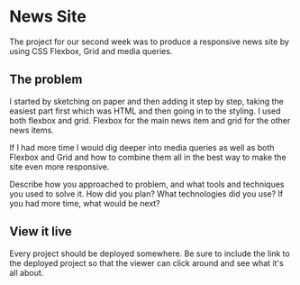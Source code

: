 # News Site

The project for our second week was to produce a responsive news site by using CSS Flexbox, Grid and media queries. 

## The problem

I started by sketching on paper and then adding it step by step, taking the easiest part first which was HTML and then going in to the styling. I used both flexbox and grid. Flexbox for the main news item and grid for the other news items. 

If I had more time I would dig deeper into media queries as well as both Flexbox and Grid and how to combine them all in the best way to make the site even more responsive. 

Describe how you approached to problem, and what tools and techniques you used to solve it. How did you plan? What technologies did you use? If you had more time, what would be next?

## View it live
Every project should be deployed somewhere. Be sure to include the link to the deployed project so that the viewer can click around and see what it's all about.

